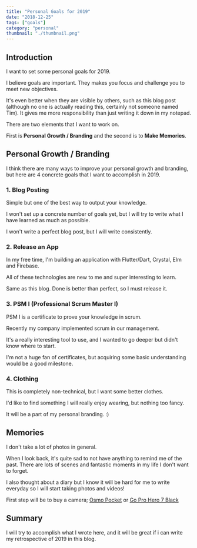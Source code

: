 ```yaml
---
title: "Personal Goals for 2019"
date: "2018-12-25"
tags: ["goals"]
category: "personal"
thumbnail: "./thumbnail.png"
---
```


## Introduction

I want to set some personal goals for 2019.

I believe goals are important.
They makes you focus and challenge you to meet new objectives.

It's even better when they are visible by others, such as this blog post (although no one is actually reading this, certainly not someone named Tim).
It gives me more responsibility than just writing it down in my notepad.

There are two elements that I want to work on.

First is **Personal Growth / Branding** and the second is to **Make Memories**.

## Personal Growth / Branding

I think there are many ways to improve your personal growth and branding, but here are 4 concrete goals that I want to accomplish in 2019.

### 1. Blog Posting

Simple but one of the best way to output your knowledge.

I won't set up a concrete number of goals yet, but I will try to write what I have learned as much as possible.

I won't write a perfect blog post, but I will write consistently.

### 2. Release an App

In my free time, I'm building an application with Flutter/Dart, Crystal, Elm and Firebase.

All of these technologies are new to me and super interesting to learn.

Same as this blog. Done is better than perfect, so I must release it.

### 3. PSM I (Professional Scrum Master I)

PSM I is a certificate to prove your knowledge in scrum.

Recently my company implemented scrum in our management.

It's a really interesting tool to use, and I wanted to go deeper but didn't know where to start.

I'm not a huge fan of certificates, but acquiring some basic understanding would be a good milestone.

### 4. Clothing

This is completely non-technical, but I want some better clothes.

I'd like to find something I will really enjoy wearing, but nothing too fancy.

It will be a part of my personal branding. :)

## Memories

I don't take a lot of photos in general.

When I look back, it's quite sad to not have anything to remind me of the past. There are lots of scenes and fantastic moments in my life I don't want to forget.

I also thought about a diary but I know it will be hard for me to write everyday so I will start taking photos and videos!

First step will be to buy a camera; [Osmo Pocket](https://www.dji.com/jp/osmo-pocket) or [Go Pro Hero 7 Black](https://jp.shop.gopro.com/APAC/cameras/hero7-black/CHDHX-701-master.html)

## Summary

I will try to accomplish what I wrote here, and it will be great if i can write my retrospective of 2019 in this blog.
